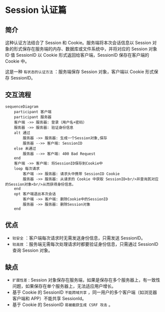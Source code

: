 # Session 认证篇

## 简介

这种认证方法结合了 Session 和 Cookie。服务端将本次会话信息以 Session 对象的形式保存在服务端的内存、数据库或文件系统中，并将对应的 Session 对象 ID 值 SessionID 以 Cookie 形式返回给客户端，SessionID 保存在客户端的 Cookie 中。

这是一种 `有状态的认证方法` ：服务端保存 Session 对象，客户端以 Cookie 形式保存 SessionID。

## 交互流程

``` mermaid
sequenceDiagram
    participant 客户端
    participant 服务器
    客户端 ->> 服务器: 登录（用户名+密码）
    服务器 ->> 服务器: 验证身份信息
    alt 通过
        服务器 ->> 服务器: 生成一个Session对象,保存
        服务器 -->> 客户端: SessionID
    else 未通过
        服务器 -->> 客户端: 400 Bad Request
    end
    客户端 ->> 客户端: 将SessionID保存到Cookie中
    loop 每次请求
        客户端 ->> 服务器: 请求头中携带 SessionID Cookie
        服务器 ->> 服务器: 从请求的 Cookie 中获取 SessionID<br/>并查询其对应的Session对象<br/>从而获得身份信息。
    end
    opt 客户端退出本次会话
        客户端 ->> 客户端: 删除Cookie中的SessionID
        服务器 ->> 服务器: 删除Session对象
    end
```

## 优点

* `较安全` ：客户端每次请求时无需发送身份信息，只需发送 SessionID。
* `较高效` ：服务端无需每次处理请求时都要验证身份信息，只需通过 SessionID 查询 Session 对象。

## 缺点

* `扩展性差` : Session 对象保存在服务端，如果是保存在多个服务器上，有一致性问题，如果保存在单个服务器上，无法适应用户增长。
* 基于 Cookie 的 SessionID `不能跨域共享` ，同一用户的多个客户端（如浏览器客户端和 APP）不能共享 SessionId。
* 基于 Cookie 的 SessionID `易被截获生成 CSRF 攻击` 。
